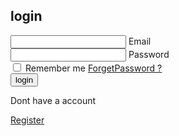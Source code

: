 <!DOCTYPE html>
<html lang="en">

<head>
  <meta charset="UTF-8">
  <meta http-equiv="X-UA-compatible" ,content="IE=edge">
   <meta name="viewport" ,content="width=device-width,initial-scale=1.0">
   <title>resposive</title>
   <link rel="stylesheet" href="style.css">

</head>

<body>
  <section>

  <div class="login-box">
            <form action="">
              <h2>login</h2>
              <div class="input-box"  >
                <span class="icon"><ion-icon name="mail-outline"></ion-icon></span>
                  <input type="email" required >
                  <label>Email</label>
                </div>
               
          
  <div class="input-box"  >
                <span class="icon"><ion-icon name="lock-closed-outline"></ion-icon></span>
                  <input type="password" required >
                  <label>Password</label>
                </div>


  <div class="remember-forget"  >
                  <label><input type="checkbox"> Remember me</label>
                  <a href="#">ForgetPassword ?</a>


  </div>
                <button type="submit">login</button>
                  <div class="Register-link"  >
                  <p>Dont have a account
                  
<a href="#">Register</a></p>


  </div>



  </form>
              </div>
  </section>

              
  <script type="module" src="https://unpkg.com/ionicons@7.1.0/dist/ionicons/ionicons.esm.js"></script>
  <script nomodule src="https://unpkg.com/ionicons@7.1.0/dist/ionicons/ionicons.js"></script> 

</body>

</html>
